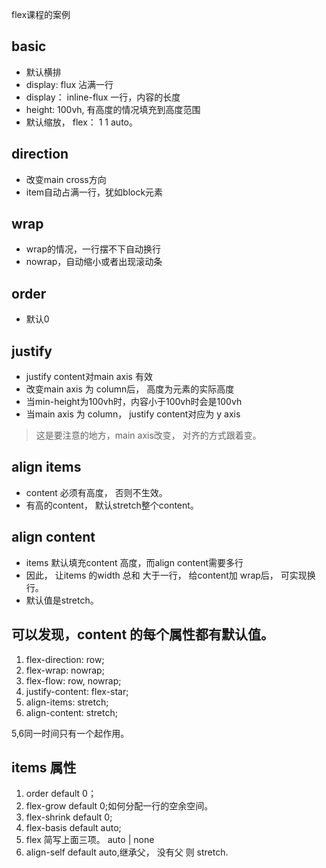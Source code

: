 flex课程的案例

## basic
- 默认横排
- display: flux 沾满一行
- display： inline-flux 一行，内容的长度
- height: 100vh, 有高度的情况填充到高度范围
- 默认缩放， flex： 1 1 auto。

## direction
- 改变main cross方向
- item自动占满一行，犹如block元素

## wrap
- wrap的情况，一行摆不下自动换行
- nowrap，自动缩小或者出现滚动条

## order
- 默认0

## justify
- justify content对main axis 有效
- 改变main axis 为 column后， 高度为元素的实际高度
- 当min-height为100vh时，内容小于100vh时会是100vh
- 当main axis 为 column， justify content对应为 y axis

>这是要注意的地方，main axis改变， 对齐的方式跟着变。

## align items
- content 必须有高度， 否则不生效。
- 有高的content， 默认stretch整个content。

## align content
- items 默认填充content 高度，而align content需要多行
- 因此， 让items 的width 总和 大于一行， 给content加 wrap后， 可实现换行。
- 默认值是stretch。

## 可以发现，content 的每个属性都有默认值。
1. flex-direction: row;
2. flex-wrap: nowrap;
3. flex-flow: row, nowrap;
4. justify-content: flex-star;
5. align-items: stretch; 
6. align-content: stretch;

5,6同一时间只有一个起作用。

## items 属性
1. order default 0；
2. flex-grow default 0;如何分配一行的空余空间。
3. flex-shrink default 0; 
4. flex-basis default auto;
5. flex 简写上面三项。 auto | none
6. align-self default auto,继承父， 没有父 则 stretch.


